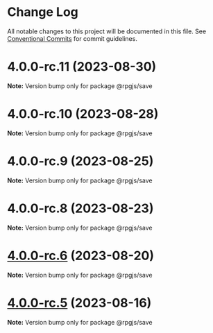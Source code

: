 # Change Log

All notable changes to this project will be documented in this file.
See [Conventional Commits](https://conventionalcommits.org) for commit guidelines.

# 4.0.0-rc.11 (2023-08-30)

**Note:** Version bump only for package @rpgjs/save





# 4.0.0-rc.10 (2023-08-28)

**Note:** Version bump only for package @rpgjs/save





# 4.0.0-rc.9 (2023-08-25)

**Note:** Version bump only for package @rpgjs/save





# 4.0.0-rc.8 (2023-08-23)

**Note:** Version bump only for package @rpgjs/save





# [4.0.0-rc.6](https://github.com/RSamaium/RPG-JS/compare/v4.0.0-rc.5...v4.0.0-rc.6) (2023-08-20)

**Note:** Version bump only for package @rpgjs/save





# [4.0.0-rc.5](https://github.com/RSamaium/RPG-JS/compare/v4.0.0-rc.4...v4.0.0-rc.5) (2023-08-16)

**Note:** Version bump only for package @rpgjs/save
